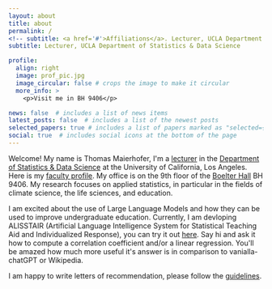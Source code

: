 ```yaml
---
layout: about
title: about
permalink: /
<!-- subtitle: <a href='#'>Affiliations</a>. Lecturer, UCLA Department of Statistics & Data Science -->
subtitle: Lecturer, UCLA Department of Statistics & Data Science

profile:
  align: right
  image: prof_pic.jpg
  image_circular: false # crops the image to make it circular
  more_info: >
    <p>Visit me in BH 9406</p>

news: false  # includes a list of news items
latest_posts: false  # includes a list of the newest posts
selected_papers: true # includes a list of papers marked as "selected={true}"
social: true  # includes social icons at the bottom of the page
---
```


<!--Write your biography here. Tell the world about yourself. Link to your favorite [subreddit](http://reddit.com). You can put a picture in, too. The code is already in, just name your picture `prof_pic.jpg` and put it in the `img/` folder.  -->

Welcome! 
My name is Thomas Maierhofer, I'm a [lecturer](https://statistics.ucla.edu/index.php/people1/all-faculty/7809-2/?smid=9186) in the [Department of Statistics & Data Science](http://statistics.ucla.edu/) at the University of California, Los Angeles. Here is my [faculty profile](http://statistics.ucla.edu/index.php/people1/all-faculty/7809-2/?smid=9186). My office is on the 9th floor of the [Boelter Hall](https://maps.app.goo.gl/qEzjx8dhEmmenH736) BH 9406. 
My research focuses on applied statistics, in particular in the fields of climate science, the life sciences, and education. 

I am excited about the use of Large Language Models and how they can be used to improve undergraduate education. Currently, I am devloping ALISSTAIR (Artificial Language Intelligence System for Statistical Teaching Aid and Individualized Response), you can try it out [here](https://chatgpt.com/g/g-QfDmRy9AB-alisstair-stats-10). Say hi and ask it how to compute a correlation coefficient and/or a linear regression. You'll be amazed how much more useful it's answer is in comparison to vanialla-chatGPT or Wikipedia.

I am happy to write letters of recommendation, please follow the [guidelines](https://maierhofert.github.io/lor/). 

<!-- Feel free to send me an email at maierhofer at stat.ucla.edu if you are interested in working with me. -->
<!-- I am happy to supervise undergraduate research as well as MSc and MASDS students in Statistics & Data Science. Please find  a list of currently open projects here, feel free to talk to me about research even if you cannot find any research ideas on this list that you like. -->

<!-- I have received my B.Sc. and M.Sc. in Statistics from the University of Munich (Germany) and my Ph.D. from UCLA.  -->

<!--Put your address / P.O. box / other info right below your picture. You can also disable any of these elements by editing `profile` property of the YAML header of your `_pages/about.md`. Edit `_bibliography/papers.bib` and Jekyll will render your [publications page](/al-folio/publications/) automatically.  -->

<!--Link to your social media connections, too. This theme is set up to use [Font Awesome icons](http://fortawesome.github.io/Font-Awesome/) and [Academicons](https://jpswalsh.github.io/academicons/), like the ones below. Add your Facebook, Twitter, LinkedIn, Google Scholar, or just disable all of them.  -->
